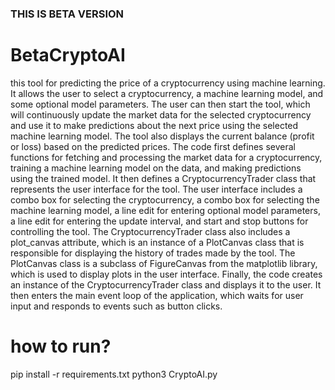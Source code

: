 ### THIS IS BETA VERSION


# BetaCryptoAI
this tool for predicting the price of a cryptocurrency using machine learning. It allows the user to select a cryptocurrency, a machine learning model, and 
some optional model parameters. The user can then start the tool, which will continuously update the market data for the selected cryptocurrency and use it to make 
predictions about the next price using the selected machine learning model. The tool also displays the current balance (profit or loss) based on the predicted prices.
The code first defines several functions for fetching and processing the market data for a cryptocurrency, training a machine learning model on the data, 
and making predictions using the trained model. It then defines a CryptocurrencyTrader class that represents the user interface for the tool. The user interface includes a 
combo box for selecting the cryptocurrency, a combo box for selecting the machine learning model, a line edit for entering optional model parameters, a line edit for entering 
the update interval, and start and stop buttons for controlling the tool.
The CryptocurrencyTrader class also includes a plot_canvas attribute, which is an instance of a PlotCanvas class that is responsible for displaying the history of trades made 
by the tool. The PlotCanvas class is a subclass of FigureCanvas from the matplotlib library, which is used to display plots in the user interface.
Finally, the code creates an instance of the CryptocurrencyTrader class and displays it to the user. It then enters the main event loop of the application, which waits for 
user input and responds to events such as button clicks.

# how to run?
pip install -r requirements.txt
python3 CryptoAI.py

